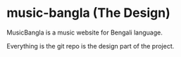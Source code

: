 # music-bangla (The Design)
MusicBangla is a music website for Bengali language.

Everything is the git repo is the design part of the project.